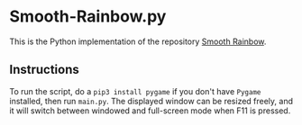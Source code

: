 # Smooth-Rainbow.py

This is the Python implementation of the repository [Smooth Rainbow](https://github.com/A-Paint-Brush/Smooth-Rainbow).

## Instructions

To run the script, do a `pip3 install pygame` if you don't have `Pygame` installed, then run `main.py`. The displayed window can be resized freely, and it will switch between windowed and full-screen mode when F11 is pressed.
